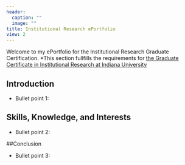 ```yaml
---
header:
  caption: ""
  image: ""
title: Institutional Research ePortfolio
view: 2
---
```


Welcome to my ePortfolio for the Institutional Research Graduate Certification. *This section fullfills the requirements for [the Graduate Certificate in Institutional Research at Indiana University](https://education.indiana.edu/programs/graduate/certificate/institutional-research.html)

## Introduction
- Bullet point 1: 

## Skills, Knowledge, and Interests
- Bullet point 2: 

##Conclusion
- Bullet point 3: